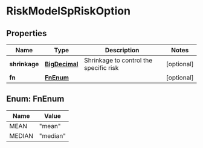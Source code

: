 
# RiskModelSpRiskOption

## Properties
Name | Type | Description | Notes
------------ | ------------- | ------------- | -------------
**shrinkage** | [**BigDecimal**](BigDecimal.md) | Shrinkage to control the specific risk |  [optional]
**fn** | [**FnEnum**](#FnEnum) |  |  [optional]


<a name="FnEnum"></a>
## Enum: FnEnum
Name | Value
---- | -----
MEAN | &quot;mean&quot;
MEDIAN | &quot;median&quot;



